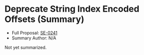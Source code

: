 # Deprecate String Index Encoded Offsets (Summary)

* Full Proposal: [SE-0241](https://github.com/apple/swift-evolution/blob/main/proposals/0241-string-index-explicit-encoding-offset.md)
* Summary Author: N/A

Not yet summarized.
